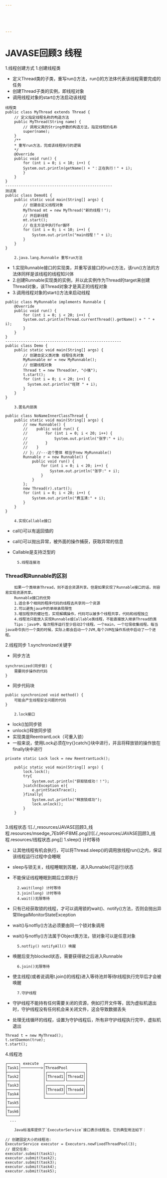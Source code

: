 ```yaml
---





---
```


# JAVASE回顾3 线程


1.线程创建方式
		1.创建线程类

* 定义Thread类的子类，重写run()方法，run()的方法体代表该线程需要完成的任务
* 创建Thread子类的实例，即线程对象
* 调用线程对象的start()方法启动该线程

```
线程类
public class MyThread extends Thread {
    // 定义指定线程名称的构造⽅法
    public MyThread(String name) {
        // 调⽤⽗类的String参数的构造⽅法，指定线程的名称
        super(name);
    }
    /**
    * 重写run⽅法，完成该线程执⾏的逻辑
    */
    @Override
    public void run() {
        for (int i = 0; i < 10; i++) {
        System.out.println(getName() + "：正在执⾏！" + i);
        }   
    }
}
------------------------------------------------
测试类
public class Demo01 {
    public static void main(String[] args) {
        // 创建⾃定义线程对象
        MyThread mt = new MyThread("新的线程！");
        // 开启新线程
        mt.start();
        // 在主⽅法中执⾏for循环
        for (int i = 0; i < 10; i++) {
            System.out.println("main线程！" + i);
        }
    }
}
```
		2.java.lang.Runnable 重写run方法

* 1.实现Runnable接口的实现类，并重写该接口的run()方法，该run()方法的方法体同样是该线程的线程知兴体
* 2.创建Runnable实现类的实例，并以此实例作为Thread的target来创建Thread对象，该Thread对象才是真正的线程对象
* 3.调用线程对象的start()方法来启动线程

```
public class MyRunnable implements Runnable {
    @Override
    public void run() {
        for (int i = 0; i < 20; i++) {
        System.out.println(Thread.currentThread().getName() + " " + i);
        }
    }
}
----------------------------------------------------
public class Demo {
    public static void main(String[] args) {
        // 创建⾃定义类对象 线程任务对象
        MyRunnable mr = new MyRunnable();
        // 创建线程对象
        Thread t = new Thread(mr, "⼩强");
        t.start();
        for (int i = 0; i < 20; i++) {
          System.out.println("旺财 " + i);
        }
    }
}
```
		3.匿名内部类
```
public class NoNameInnerClassThread {
    public static void main(String[] args) {
        // new Runnable() {
        //    public void run() {
        //        for (int i = 0; i < 20; i++) {
        //            System.out.println("张宇:" + i);
        //        }
        //    }
        // }; //‐‐‐这个整体 相当于new MyRunnable()
        Runnable r = new Runnable() {
            public void run() {
                for (int i = 0; i < 20; i++) {
                    System.out.println("张宇:" + i);
                }
            }
        };
        new Thread(r).start();
        for (int i = 0; i < 20; i++) {
            System.out.println("费⽟清:" + i);
        }
    }
}
```
		4.实现Callable接口

* call()可以有返回值的
* call()可以抛出异常，被外面的操作捕获，获取异常的信息
* Callable是支持泛型的

		5.线程连接池

### Thread和Runnable的区别

		如果一个类继承Thread，则不适合资源共享。但是如果实现了Runnable接口的话，则容易实现资源共享。
		Runnable接口的优势
		1.适合多个相同的程序代码的线程去共享同一个资源
		2.可以避免java中的单继承局限性
		3.增加程序的健壮性，实现解耦操作，代码可以被多个线程共享，代码和线程独立
		4.线程池只能放入实现Runnable或Callable类线程，不能直接放入继承Thread的类
		Tips：java中，每次程序运行至少启动2个线程。一个main，一个垃圾收集线程。每当java命令执行一个类的时候，实际上都会启动一个JVM,每个JVM在操作系统中启动了一个进程。
		

		

2.线程同步
		1.synchronized关键字

* 同步方法

```
synchronized(同步锁) {
    需要同步操作的代码
}
```

* 同步代码块

```
public synchronized void method() {
    可能会产⽣线程安全问题的代码
}
```
		2.lock接口

* lock()加同步锁
* unlock()释放同步锁
* 实现类是ReentrantLock（可重入锁）
* 一般来说，使用Lock必须在try{}catch{}块中进行，并且将释放锁的操作放在finally块中进行

```
private static Lock lock = new ReentrantLock();

    public static void main(String[] args) {
        lock.lock();
        try{
            System.out.println("获取锁成功！！");
        }catch(Exception e){
            e.printStackTrace();
        }finally{
            System.out.println("释放锁成功");
            lock.unlock();
        }
    }


```
3.线程状态
![[./_resources/JAVASE回顾3_线程.resources/msedge_7Eb9FrF8ME.png]]![[./_resources/JAVASE回顾3_线程.resources/线程状态.png]]
		1.sleep() 计时等待

* 让其他线程有机会执行，可以将Thread.sleep()的调用放线程run()之内，保证该线程运行过程中会睡眠
* sleep与锁无关，线程睡眠到苏醒，进入Runnable(可运行)状态
* 不能保证线程睡眠到期后立即执行

		

		2.wait(long) 计时等待
		3.join(long) 计时等待
		4.wait()无限等待

* 只有已经获取锁的线程，才可以调用锁的wait()、notify()方法，否则会抛出异常IllegalMonitorStateException
* wait()与notfiy()方法必须要由同一个锁对象调用
* wait()与notfiy()方法属于Object类方法，锁对象可以是任意对象

		5.notfiy() notifyAll() 唤醒

* 唤醒后变为blocked状态，需要获得锁之后进入Runnable

		6.join()无限等待

* 使主线程(或者说调用t.join()的线程)进入等待池并等待t线程执行完毕后才会被唤醒

		7.守护线程

* 守护线程不能持有任何需要关闭的资源，例如打开文件等，因为虚拟机退出时，守护线程没有任何机会来关闭文件，这会导致数据丢失
* 处理无线循环的线程，设置为守护线程后，所有非守护线程执行完毕，虚拟机退出

```
Thread t = new MyThread();
t.setDaemon(true);
t.start();
```
4.线程池
```
┌─────┐ execute  ┌──────────────────┐
│Task1│─────────>│ThreadPool        │
├─────┤          │┌───────┐┌───────┐│
│Task2│          ││Thread1││Thread2││
├─────┤          │└───────┘└───────┘│
│Task3│          │┌───────┐┌───────┐│
├─────┤          ││Thread3││Thread4││
│Task4│          │└───────┘└───────┘│
├─────┤          └──────────────────┘
│Task5│
├─────┤
│Task6│
└─────┘
  ...
```
		Java标准库提供了`ExecutorService`接口表示线程池，它的典型用法如下：
```
// 创建固定大小的线程池:
ExecutorService executor = Executors.newFixedThreadPool(3);
// 提交任务:
executor.submit(task1);
executor.submit(task2);
executor.submit(task3);
executor.submit(task4);
executor.submit(task5);
```

